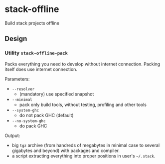 # stack-offline

Build stack projects offline

## Design

### Utility `stack-offline-pack`

Packs everything you need to develop without internet connection.
Packing itself does use internet connection.

Parameters:
- `--resolver` 
  - (mandatory) use specified snapshot
- `--minimal` 
  - pack only build tools, without testing, profiling and other tools
- `--system-ghc` 
  - do not pack GHC (default)
- `--no-system-ghc` 
  - do pack GHC

Output: 
- big `tgz` archive (from handreds of megabytes in minimal case to several gigabytes and beyond) with packages and compiler.
- a script extracting everything into proper positions in user's `~/.stack`.
